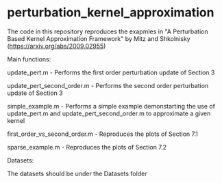 # perturbation_kernel_approximation

The code in this repository reproduces the exapmles in "A Perturbation Based Kernel Approximation Framework" by Mitz and Shkolnisky (https://arxiv.org/abs/2009.02955)


Main functions:

update_pert.m - Performs the first order perturbation update of Section 3

update_pert_second_order.m - Performs the second order perturbation update of Section 3

simple_example.m - Performs a simple example demonstarting the use of update_pert.m and update_pert_second_order.m to approximate a given kernel

first_order_vs_second_order.m - Reproduces the plots of Section 7.1

sparse_example.m - Reproduces the plots of Section 7.2



Datasets:

The datasets should be under the Datasets folder
